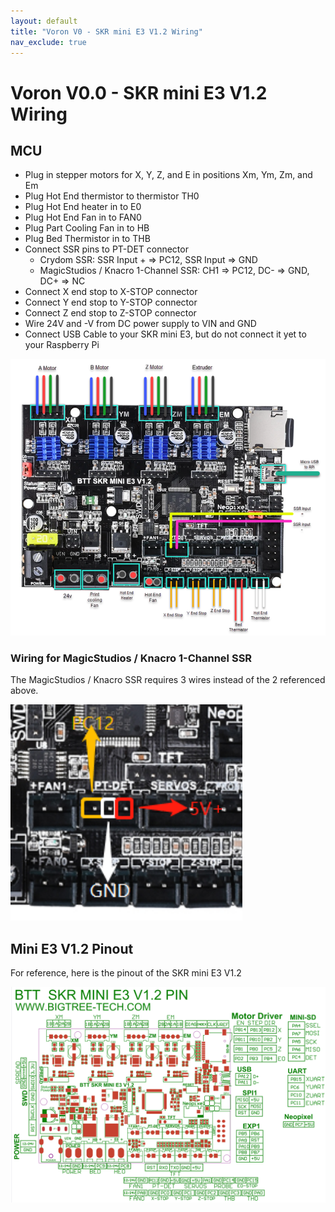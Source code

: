 ```yaml
---
layout: default
title: "Voron V0 - SKR mini E3 V1.2 Wiring"
nav_exclude: true
---
```


# Voron V0.0 - SKR mini E3 V1.2 Wiring

## MCU

* Plug in stepper motors for X, Y, Z, and E in positions Xm, Ym, Zm, and Em
* Plug Hot End thermistor to thermistor TH0
* Plug Hot End heater in to E0
* Plug Hot End Fan in to FAN0
* Plug Part Cooling Fan in to HB
* Plug Bed Thermistor in to THB
* Connect SSR pins to PT-DET connector
  * Crydom SSR: SSR Input + => PC12, SSR Input => GND
  * MagicStudios / Knacro 1-Channel SSR: CH1 => PC12, DC- => GND, DC+ => NC
* Connect X end stop to X-STOP connector
* Connect Y end stop to Y-STOP connector
* Connect Z end stop to Z-STOP connector
* Wire 24V and -V from DC power supply to VIN and GND
* Connect USB Cable to your SKR mini E3, but do not connect it yet to your Raspberry Pi

![](./images/v0-miniE3-v12-mcu.png)


### Wiring for MagicStudios / Knacro 1-Channel SSR

The MagicStudios / Knacro SSR requires 3 wires instead of the 2 referenced above.

![Knacro Wiring](./images/knacro_ssr_wiring_diagram.png)


## Mini E3 V1.2 Pinout

For reference, here is the pinout of the SKR mini E3 V1.2

![](./images/miniE3-V12-pinout.png)
